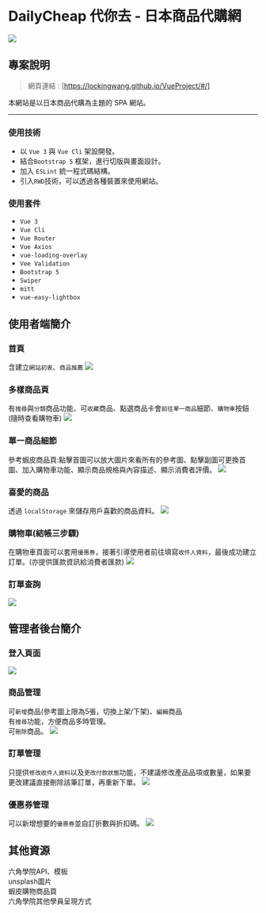 # DailyCheap 代你去 - 日本商品代購網
![](https://github.com/LockingWang/VueProject/blob/master/readme-Images/%E5%B0%8E%E8%A6%BD%E9%A0%81%E9%9D%A2.jpg)

## 專案說明
 > 網頁連結 : [https://lockingwang.github.io/VueProject/#/]
 
本網站是以日本商品代購為主題的 SPA 網站。

---
### 使用技術
- 以 `Vue 3` 與 `Vue Cli` 架設開發。
- 結合`Bootstrap 5` 框架，進行切版與畫面設計。
- 加入 `ESLint` 統一程式碼結構。
- 引入`RWD`技術，可以透過各種裝置來使用網站。

### 使用套件
- `Vue 3`
- `Vue Cli`
- `Vue Router`
- `Vue Axios`
- `vue-loading-overlay`
- `Vee Validation`
- `Bootstrap 5`
- `Swiper`
- `mitt`
- `vue-easy-lightbox`



## 使用者端簡介

### 首頁
含建立`網站初衷`、`商品推薦`
![](https://github.com/LockingWang/VueProject/blob/master/readme-Images/%E5%AE%A2%E6%88%B6%E7%AB%AF-%E9%A6%96%E9%A0%81.jpg)

### 多樣商品頁
有`搜尋`與`分類`商品功能、可`收藏`商品、點選商品卡會`前往單一商品`細節、`購物車`按鈕(隨時查看購物車)
![](https://github.com/LockingWang/VueProject/blob/master/readme-Images/%E5%AE%A2%E6%88%B6%E7%AB%AF-%E5%A4%9A%E6%A8%A3%E5%95%86%E5%93%81.jpg)

### 單一商品細節
參考蝦皮商品頁:點擊首圖可以放大圖片來看所有的參考圖、點擊副圖可更換首圖、加入購物車功能、顯示商品規格與內容描述、顯示消費者評價。
![](https://github.com/LockingWang/VueProject/blob/master/readme-Images/%E5%AE%A2%E6%88%B6%E7%AB%AF-%E5%96%AE%E4%B8%80%E5%95%86%E5%93%81.jpg)

### 喜愛的商品
透過 `localStorage` 來儲存用戶喜歡的商品資料。
![](https://github.com/LockingWang/VueProject/blob/master/readme-Images/%E5%AE%A2%E6%88%B6%E7%AB%AF-%E6%94%B6%E8%97%8F.jpg)

### 購物車(結帳三步驟)
在購物車頁面可以套用`優惠券`，接著引導使用者前往填寫`收件人資料`，最後成功建立訂單。(亦提供匯款資訊給消費者匯款)
![](https://github.com/LockingWang/VueProject/blob/master/readme-Images/%E5%AE%A2%E6%88%B6%E7%AB%AF-%E8%B3%BC%E7%89%A9%E8%BB%8A.jpg)

### 訂單查詢
![](https://github.com/LockingWang/VueProject/blob/master/readme-Images/%E5%AE%A2%E6%88%B6%E7%AB%AF-%E8%A8%82%E5%96%AE%E6%9F%A5%E8%A9%A2.jpg)

## 管理者後台簡介

### 登入頁面
![](https://github.com/LockingWang/VueProject/blob/master/readme-Images/%E5%BE%8C%E5%8F%B0-%E7%99%BB%E5%85%A5.jpg)

### 商品管理
可`新增`商品(參考圖上限為5張，切換上架/下架)、`編輯`商品  
有`搜尋`功能，方便商品多時管理。  
可`刪除`商品。
![](https://github.com/LockingWang/VueProject/blob/master/readme-Images/%E5%BE%8C%E5%8F%B0-%E7%94%A2%E5%93%81%E7%AE%A1%E7%90%86.jpg)

### 訂單管理
只提供`修改收件人資料`以及`更改付款狀態`功能，不建議修改產品品項或數量，如果要更改建議直接刪除該筆訂單，再重新下單。
![](https://github.com/LockingWang/VueProject/blob/master/readme-Images/%E5%BE%8C%E5%8F%B0-%E8%A8%82%E5%96%AE%E7%AE%A1%E7%90%86.jpg)

### 優惠券管理
可以新增想要的`優惠券`並自訂折數與折扣碼。
![](https://github.com/LockingWang/VueProject/blob/master/readme-Images/%E5%BE%8C%E5%8F%B0-%E5%84%AA%E6%83%A0%E5%88%B8%E7%AE%A1%E7%90%86.jpg)


## 其他資源

六角學院API、模板  
unsplash圖片  
蝦皮購物商品頁  
六角學院其他學員呈現方式  
